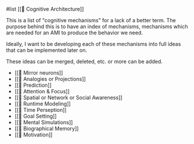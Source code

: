 #list [[📝 Cognitive Architecture]]

This is a list of "cognitive mechanisms" for a lack of a better term. The purpose behind this is to have an index of mechanisms, mechanisms which are needed for an AMI to produce the behavior we need.

Ideally, I want to be developing each of these mechanisms into full ideas that can be implemented later on.

These ideas can be merged, deleted, etc. or more can be added.

* [[🧩 Mirror neurons]]
* [[🧩 Analogies or Projections]]
* [[🧩 Prediction]]
* [[🧩 Attention & Focus]]
* [[🧩 Spatial or Network or Social Awareness]]
* [[🧩 Runtime Modeling]]
* [[🧩 Time Perseption]]
* [[🧩 Goal Setting]]
* [[🧩 Mental Simulations]]
* [[🧩 Biographical Memory]]
* [[🧩 Motivation]]